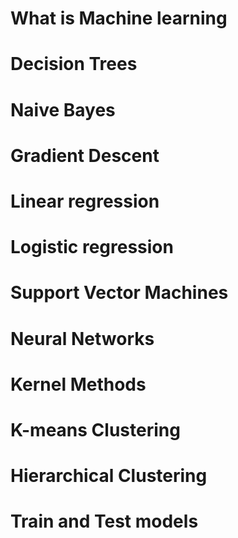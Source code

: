 # What is Machine learning
# Decision Trees
# Naive Bayes
# Gradient Descent
# Linear regression
# Logistic regression
# Support Vector Machines
# Neural Networks
# Kernel Methods
# K-means Clustering
# Hierarchical Clustering
# Train and Test models
### 
